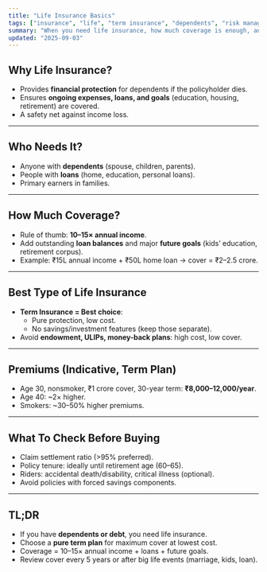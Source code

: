 ```yaml
---
title: "Life Insurance Basics"
tags: ["insurance", "life", "term insurance", "dependents", "risk management"]
summary: "When you need life insurance, how much coverage is enough, and why term plans are best."
updated: "2025-09-03"
---
```


## Why Life Insurance?
- Provides **financial protection** for dependents if the policyholder dies.  
- Ensures **ongoing expenses, loans, and goals** (education, housing, retirement) are covered.  
- A safety net against income loss.  

---

## Who Needs It?
- Anyone with **dependents** (spouse, children, parents).  
- People with **loans** (home, education, personal loans).  
- Primary earners in families.  

---

## How Much Coverage?
- Rule of thumb: **10–15× annual income**.  
- Add outstanding **loan balances** and major **future goals** (kids’ education, retirement corpus).  
- Example: ₹15L annual income + ₹50L home loan → cover = ₹2–2.5 crore.  

---

## Best Type of Life Insurance
- **Term Insurance = Best choice**:  
  - Pure protection, low cost.  
  - No savings/investment features (keep those separate).  
- Avoid **endowment, ULIPs, money-back plans**: high cost, low cover.  

---

## Premiums (Indicative, Term Plan)
- Age 30, nonsmoker, ₹1 crore cover, 30-year term: **₹8,000–12,000/year**.  
- Age 40: ~2× higher.  
- Smokers: ~30–50% higher premiums.  

---

## What To Check Before Buying
- Claim settlement ratio (>95% preferred).  
- Policy tenure: ideally until retirement age (60–65).  
- Riders: accidental death/disability, critical illness (optional).  
- Avoid policies with forced savings components.  

---

## TL;DR
- If you have **dependents or debt**, you need life insurance.  
- Choose a **pure term plan** for maximum cover at lowest cost.  
- Coverage = 10–15× annual income + loans + future goals.  
- Review cover every 5 years or after big life events (marriage, kids, loan).
